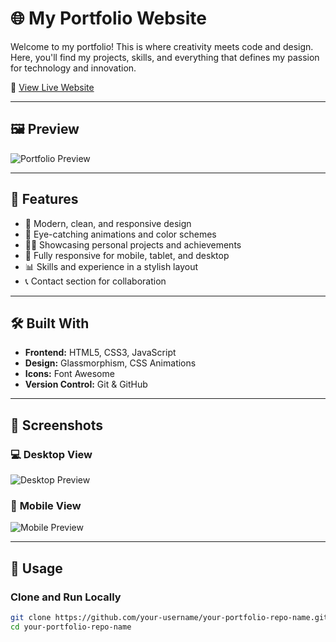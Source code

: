 # 🌐 My Portfolio Website  

Welcome to my portfolio! This is where creativity meets code and design. Here, you'll find my projects, skills, and everything that defines my passion for technology and innovation.

🚀 [View Live Website](https://your-username.github.io/your-portfolio-repo-name/)  

---

## 🖼️ **Preview**  
![Portfolio Preview](https://via.placeholder.com/1000x500?text=Portfolio+Preview)

---

## 🎯 **Features**
- 🚀 Modern, clean, and responsive design
- 🎨 Eye-catching animations and color schemes
- 🧑‍💻 Showcasing personal projects and achievements
- 📱 Fully responsive for mobile, tablet, and desktop
- 📊 Skills and experience in a stylish layout
- 📞 Contact section for collaboration

---

## 🛠️ **Built With**
- **Frontend:** HTML5, CSS3, JavaScript  
- **Design:** Glassmorphism, CSS Animations  
- **Icons:** Font Awesome  
- **Version Control:** Git & GitHub  

---

## 📸 **Screenshots**  
### 💻 **Desktop View**  
![Desktop Preview](https://via.placeholder.com/800x400?text=Desktop+Preview)  

### 📱 **Mobile View**  
![Mobile Preview](https://github.com/400x800?text=Mobile+Preview)

---

## 📝 **Usage**
### Clone and Run Locally
```bash
git clone https://github.com/your-username/your-portfolio-repo-name.git
cd your-portfolio-repo-name
